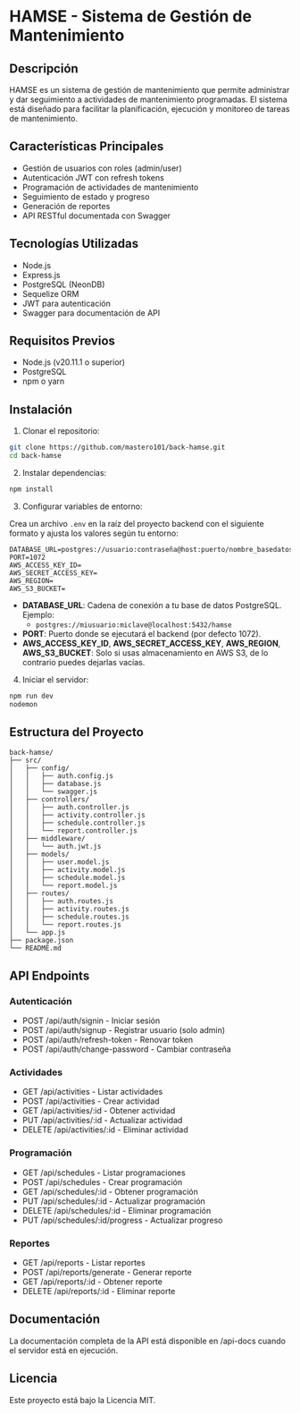 # HAMSE - Sistema de Gestión de Mantenimiento
## Descripción
HAMSE es un sistema de gestión de mantenimiento que permite administrar y dar seguimiento a actividades de mantenimiento programadas. El sistema está diseñado para facilitar la planificación, ejecución y monitoreo de tareas de mantenimiento.

## Características Principales
- Gestión de usuarios con roles (admin/user)
- Autenticación JWT con refresh tokens
- Programación de actividades de mantenimiento
- Seguimiento de estado y progreso
- Generación de reportes
- API RESTful documentada con Swagger
## Tecnologías Utilizadas
- Node.js
- Express.js
- PostgreSQL (NeonDB)
- Sequelize ORM
- JWT para autenticación
- Swagger para documentación de API
## Requisitos Previos
- Node.js (v20.11.1 o superior)
- PostgreSQL
- npm o yarn
## Instalación
1. Clonar el repositorio:
```bash
git clone https://github.com/mastero101/back-hamse.git
cd back-hamse
 ```

2. Instalar dependencias:
```bash
npm install
 ```

3. Configurar variables de entorno:

Crea un archivo `.env` en la raíz del proyecto backend con el siguiente formato y ajusta los valores según tu entorno:

```
DATABASE_URL=postgres://usuario:contraseña@host:puerto/nombre_basedatos
PORT=1072
AWS_ACCESS_KEY_ID=
AWS_SECRET_ACCESS_KEY=
AWS_REGION=
AWS_S3_BUCKET=
```

- **DATABASE_URL**: Cadena de conexión a tu base de datos PostgreSQL. Ejemplo:
  - `postgres://miusuario:miclave@localhost:5432/hamse`
- **PORT**: Puerto donde se ejecutará el backend (por defecto 1072).
- **AWS_ACCESS_KEY_ID**, **AWS_SECRET_ACCESS_KEY**, **AWS_REGION**, **AWS_S3_BUCKET**: Solo si usas almacenamiento en AWS S3, de lo contrario puedes dejarlas vacías.

4. Iniciar el servidor:
```bash
npm run dev 
nodemon
 ```

## Estructura del Proyecto
```plaintext
back-hamse/
├── src/
│   ├── config/
│   │   ├── auth.config.js
│   │   ├── database.js
│   │   └── swagger.js
│   ├── controllers/
│   │   ├── auth.controller.js
│   │   ├── activity.controller.js
│   │   ├── schedule.controller.js
│   │   └── report.controller.js
│   ├── middleware/
│   │   └── auth.jwt.js
│   ├── models/
│   │   ├── user.model.js
│   │   ├── activity.model.js
│   │   ├── schedule.model.js
│   │   └── report.model.js
│   ├── routes/
│   │   ├── auth.routes.js
│   │   ├── activity.routes.js
│   │   ├── schedule.routes.js
│   │   └── report.routes.js
│   └── app.js
├── package.json
└── README.md
 ```

## API Endpoints
### Autenticación
- POST /api/auth/signin - Iniciar sesión
- POST /api/auth/signup - Registrar usuario (solo admin)
- POST /api/auth/refresh-token - Renovar token
- POST /api/auth/change-password - Cambiar contraseña
### Actividades
- GET /api/activities - Listar actividades
- POST /api/activities - Crear actividad
- GET /api/activities/:id - Obtener actividad
- PUT /api/activities/:id - Actualizar actividad
- DELETE /api/activities/:id - Eliminar actividad
### Programación
- GET /api/schedules - Listar programaciones
- POST /api/schedules - Crear programación
- GET /api/schedules/:id - Obtener programación
- PUT /api/schedules/:id - Actualizar programación
- DELETE /api/schedules/:id - Eliminar programación
- PUT /api/schedules/:id/progress - Actualizar progreso
### Reportes
- GET /api/reports - Listar reportes
- POST /api/reports/generate - Generar reporte
- GET /api/reports/:id - Obtener reporte
- DELETE /api/reports/:id - Eliminar reporte
## Documentación
La documentación completa de la API está disponible en /api-docs cuando el servidor está en ejecución.

## Licencia
Este proyecto está bajo la Licencia MIT.